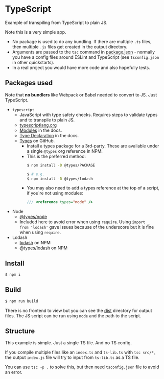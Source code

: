 # TypeScript

Example of transpiling from TypeScript to plain JS.

Note this is a very simple app.

- No package is used to do any bundling. If there are multiple `.ts` files, then multiple `.js` files get created in the output directory.
- Arguments are passed to the `tsc` command in [package.json](package.json) - normally you have a config files around ESLint and TypeScript (see `tsconfig.json` in other quickstarts).
- In a real project you would have more code and also hopefully tests.


## Packages used

Note that **no bundlers** like Webpack or Babel needed to convert to JS. Just TypeScript.

- `typescript`
    - JavaScript with type safety checks. Requires steps to validate types and to transpile to plain JS.
    - [typescriptlang.org](https://www.typescriptlang.org/)
    - [Modules](https://www.typescriptlang.org/Handbook#modules) in the docs.
    - [Type Declaration](http://www.typescriptlang.org/docs/handbook/declaration-files/consumption.html) in the docs.
    - [Types](https://github.com/DefinitelyTyped/DefinitelyTyped/) on GitHub.
        - Install a types package for a 3rd-party. These are available under a single `@types` org reference in NPM.
        - This is the preferred method:
            ```sh
            $ npm install -D @types/PACKAGE

            $ # e.g.
            $ npm install -D @types/lodash
            ```
        -  You may also need to add a types reference at the top of a script, if you're not using modules:
            ```typescript
            /// <reference types="node" />
            ```
- Node
    - [@types/node](https://www.npmjs.com/package/@types/node)
    - Included here to avoid error when using `require`. Using `import _ from 'lodash'` gave issues because of the underscore but it is fine when using `require`.
- Lodash
    - [lodash](https://www.npmjs.com/package/lodash) on NPM
    - [@types/lodash](https://www.npmjs.com/package/@types/lodash) on NPM


## Install

```sh
$ npm i
```


## Build

```sh
$ npm run build
```

There is no frontend to view but you can see the [dist](dist/) directory for output files. The JS script can be run using `node` and the path to the script.


## Structure

This example is simple. Just a single TS file. And no TS config.

If you compile multiple files like an `index.ts` and `ts-lib.ts` with `tsc src/*`, the output `index.js` file will try to input from `ts-lib.ts` as a TS file.

You can use `tsc -p .` to solve this, but then need `tsconfig.json` file to avoid an error.
